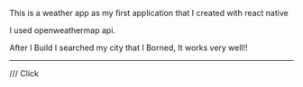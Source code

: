 This is a weather app as my first application that I created with react native 

I used openweathermap api.

After I Build I searched my city that I Borned, It works very well!!


****
/// Click 
